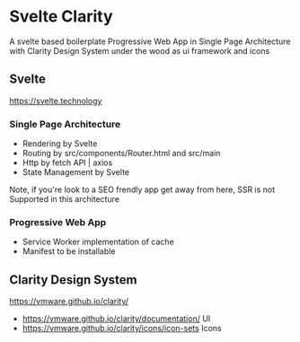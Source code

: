# Svelte Clarity

A svelte based boilerplate Progressive Web App in Single Page Architecture with Clarity Design System under the wood as ui framework and icons

## Svelte

https://svelte.technology

### Single Page Architecture

- Rendering by Svelte
- Routing by src/components/Router.html and src/main
- Http by fetch API | axios
- State Management by Svelte

Note, if you're look to a SEO frendly app get away from here, SSR is not Supported in this architecture

### Progressive Web App

- Service Worker implementation of cache
- Manifest to be installable

## Clarity Design System

https://vmware.github.io/clarity/

- https://vmware.github.io/clarity/documentation/ UI
- https://vmware.github.io/clarity/icons/icon-sets Icons
